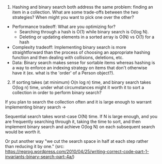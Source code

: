 1. Hashing and binary search both address the same problem: finding an item in a collection. What are some trade-offs between the two strategies? When might you want to pick one over the other?

- Performance tradeoff: What are you optimizing for?
    - Searching through a hash is O(1) while binary search is O(log N).
    - Deleting or updating elements in a sorted array is O(N) vs O(1) for a hash
- Complexity tradeoff: Implementing binary search is more straightforward than the process of choosing an appropriate hashing function and then dealing with collisions, deletions, etc.
- Data: Binary search makes sense for sortable items whereas hashing is a way to enforce an indexing strategy on items that don't otherwise have it (ex. what is the 'order' of a Person object?). 




2. If sorting takes (at minimum) O(n log n) time, and binary search takes O(log n) time, under what circumstances might it worth it to sort a collection in order to perform binary search?

If you plan to search the collection often and it is large enough to warrant implementing binary search ->

Sequential search takes worst-case O(N) time. If N is large enough, and you are frequently searching through it, taking the time to sort, and then implement binary search and achieve O(log N) on each subsequent search would be worth it. 

Or put another way "we cut the search space in half at each step rather than reducing it by one." (src: https://reprog.wordpress.com/2010/04/25/writing-correct-code-part-1-invariants-binary-search-part-4a/)